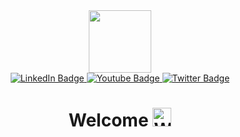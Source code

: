 <div id="header" align="center">
  <img src="https://media.giphy.com/media/L1R1tvI9svkIWwpVYr/giphy.gif" width="100"/>
  </div>
  
  <div id="badges" align="center">
  <a href="https://ng.linkedin.com/in/prudence-emudianughe-72a42119a">
    <img src="https://img.shields.io/badge/LinkedIn-blue?style=for-the-badge&logo=linkedin&logoColor=white" alt="LinkedIn Badge"/>
  </a>
  <a href="https://www.youtube.com/channel/UCHR_v02UDy24ulz8AsWUq4g">
    <img src="https://img.shields.io/badge/YouTube-red?style=for-the-badge&logo=Youtube&logoColor=white" alt="Youtube Badge"/>
  </a>
  <a href="https://twitter.com/prudence_ses">
    <img src="https://img.shields.io/badge/Twitter-blue?style=for-the-badge&logo=Twitter&logoColor=white" alt="Twitter Badge"/> </br>
     
  <img src="https://komarev.com/ghpvc/?username=Prudence97&style=plastic&color=brightgreen&label=Viewers" alt=""/>
 
    
  </a>
    <h1>
        Welcome
      <img src="https://c.tenor.com/YcHBvIIpTnsAAAAi/hug-telagram-emoji.gif"  width="30px" alt="Welcome"/>
  </h1>
